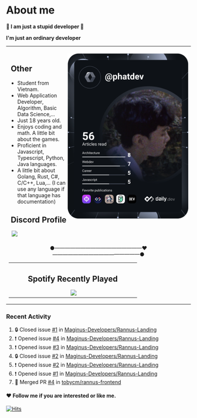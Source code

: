 # About me

<p><b>🤡 I am just a stupid developer 🤡</b></p>
<p><b>I'm just an ordinary developer</b></p>

<div>
    <table align="center">
        <tr>
            <td>
                <div align="right">
                    <br/>
                    <img align="right" height="450px" src="https://github.com/phatdev12/phatdev12/blob/main/devcard.svg"/>
                </div>
                <h2> ‍ ‍Other</h2>
                <ul>    
                    <li>Student from Vietnam.</li>
                    <li>Web Application Developer, Algorithm, Basic Data Science,...</li>
                    <li>Just 18 years old.</li>
                    <li>Enjoys coding and math. A little bit about the games.</li>
                    <li>Proficient in Javascript, Typescript, Python, Java languages.</li>
                    <li>A little bit about Golang, Rust, C#, C/C++, Lua,... (I can use any language if that language has documentation)</li>
                </ul>
                <h2> ‍ ‍Discord Profile</h2>
                <span> ‍ ‍   </span><a href="https://discord.com/users/989176587469586482"><img src="https://discord-readme-badge.vercel.app/api?id=989176587469586482"/></a>
            </td>
        </tr>
        <tr>
            <td>
                <table align="center">
                    <p align="center">●—————————————————❤️—————————————————●</p>
                    <td>
                        <h2 align="center">Spotify Recently Played</h2>
                        <span> ‍   ‍   ‍   ‍   ‍   ‍   ‍   ‍   ‍   ‍   ‍   ‍   ‍   ‍   ‍   ‍   ‍     ‍   ‍   ‍   ‍   ‍     ‍   ‍   ‍   ‍   ‍     ‍   ‍     ‍   ‍     ‍   ‍     ‍   ‍       ‍   ‍     ‍   ‍       ‍   ‍     ‍   ‍  <img align="top" src="https://spotify-recently-played-readme.vercel.app/api?user=31atwjjntby7tk6j2xodxggmlio4&count=5"/>     ‍   ‍     ‍   ‍       ‍   ‍     ‍   ‍     ‍   ‍     ‍   ‍     ‍   ‍   ‍   ‍   ‍     ‍   ‍   ‍   ‍   ‍   ‍   ‍   ‍   ‍   ‍   ‍   ‍   ‍   ‍   ‍   ‍   ‍   ‍   ‍   ‍   ‍     ‍   ‍     ‍   ‍  </span>
                    </td>
                </table>
            </td>
        </tr> 
    </table>

</div>

### Recent Activity
<!--START_SECTION:activity-->
1. 🔒 Closed issue [#1](https://github.com/Maginus-Developers/Rannus-Landing/issues/1) in [Maginus-Developers/Rannus-Landing](https://github.com/Maginus-Developers/Rannus-Landing)
2. ❗ Opened issue [#4](https://github.com/Maginus-Developers/Rannus-Landing/issues/4) in [Maginus-Developers/Rannus-Landing](https://github.com/Maginus-Developers/Rannus-Landing)
3. ❗ Opened issue [#3](https://github.com/Maginus-Developers/Rannus-Landing/issues/3) in [Maginus-Developers/Rannus-Landing](https://github.com/Maginus-Developers/Rannus-Landing)
4. 🔒 Closed issue [#2](https://github.com/Maginus-Developers/Rannus-Landing/issues/2) in [Maginus-Developers/Rannus-Landing](https://github.com/Maginus-Developers/Rannus-Landing)
5. ❗ Opened issue [#2](https://github.com/Maginus-Developers/Rannus-Landing/issues/2) in [Maginus-Developers/Rannus-Landing](https://github.com/Maginus-Developers/Rannus-Landing)
6. ❗ Opened issue [#1](https://github.com/Maginus-Developers/Rannus-Landing/issues/1) in [Maginus-Developers/Rannus-Landing](https://github.com/Maginus-Developers/Rannus-Landing)
7. 🎉 Merged PR [#4](https://github.com/tobycm/rannus-frontend/pull/4) in [tobycm/rannus-frontend](https://github.com/tobycm/rannus-frontend)
<!--END_SECTION:activity-->


#### ❤ Follow me if you are interested or like me.

<a href="https://hits.sh/github.com/phatdev12/"><img alt="Hits" src="https://profile-counter.glitch.me/phatdev/count.svg"/></a>


